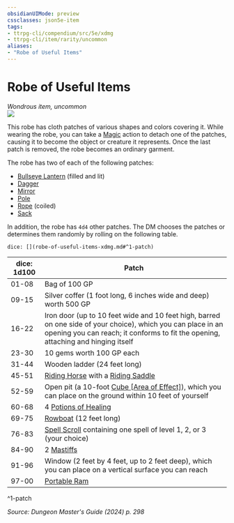 ```yaml
---
obsidianUIMode: preview
cssclasses: json5e-item
tags:
- ttrpg-cli/compendium/src/5e/xdmg
- ttrpg-cli/item/rarity/uncommon
aliases: 
- "Robe of Useful Items"
---
```

# Robe of Useful Items
*Wondrous item, uncommon*  
![](3-Mechanics/CLI/items/img/robe-of-useful-items.webp#right)


This robe has cloth patches of various shapes and colors covering it. While wearing the robe, you can take a [Magic](3-Mechanics/CLI/rules/actions.md#Magic) action to detach one of the patches, causing it to become the object or creature it represents. Once the last patch is removed, the robe becomes an ordinary garment.

The robe has two of each of the following patches:

- [Bullseye Lantern](3-Mechanics/CLI/items/bullseye-lantern-xphb.md) (filled and lit)  
- [Dagger](3-Mechanics/CLI/items/dagger-xphb.md)  
- [Mirror](3-Mechanics/CLI/items/mirror-xphb.md)  
- [Pole](3-Mechanics/CLI/items/pole-xphb.md)  
- [Rope](3-Mechanics/CLI/items/rope-xphb.md) (coiled)  
- [Sack](3-Mechanics/CLI/items/sack-xphb.md)  

In addition, the robe has `4d4` other patches. The DM chooses the patches or determines them randomly by rolling on the following table.

`dice: [](robe-of-useful-items-xdmg.md#^1-patch)`

| dice: 1d100 | Patch |
|-------------|-------|
| 01-08 | Bag of 100 GP |
| 09-15 | Silver coffer (1 foot long, 6 inches wide and deep) worth 500 GP |
| 16-22 | Iron door (up to 10 feet wide and 10 feet high, barred on one side of your choice), which you can place in an opening you can reach; it conforms to fit the opening, attaching and hinging itself |
| 23-30 | 10 gems worth 100 GP each |
| 31-44 | Wooden ladder (24 feet long) |
| 45-51 | [Riding Horse](3-Mechanics/CLI/bestiary/beast/riding-horse-xphb.md) with a [Riding Saddle](3-Mechanics/CLI/items/riding-saddle-xphb.md) |
| 52-59 | Open pit (a 10-foot [Cube [Area of Effect]](3-Mechanics/CLI/rules/variant-rules/cube-area-of-effect-xphb.md)), which you can place on the ground within 10 feet of yourself |
| 60-68 | 4 [Potions of Healing](3-Mechanics/CLI/items/potion-of-healing-xdmg.md) |
| 69-75 | [Rowboat](3-Mechanics/CLI/items/rowboat-xphb.md) (12 feet long) |
| 76-83 | [Spell Scroll](3-Mechanics/CLI/items/spell-scroll-xdmg.md) containing one spell of level 1, 2, or 3 (your choice) |
| 84-90 | 2 [Mastiffs](3-Mechanics/CLI/bestiary/beast/mastiff-xphb.md) |
| 91-96 | Window (2 feet by 4 feet, up to 2 feet deep), which you can place on a vertical surface you can reach |
| 97-00 | [Portable Ram](3-Mechanics/CLI/items/portable-ram-xphb.md) |
^1-patch

*Source: Dungeon Master's Guide (2024) p. 298*